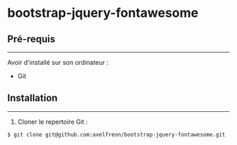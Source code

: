 # bootstrap-jquery-fontawesome

## Pré-requis
-------------

Avoir d'installé sur son ordinateur : 
 - Git

## Installation
-----------------------

1. Cloner le repertoire Git : 
```
$ git clone git@github.com:axelfreon/bootstrap-jquery-fontawesome.git
```